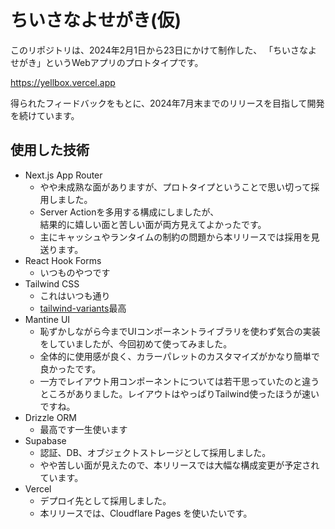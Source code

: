 
# ちいさなよせがき(仮)

このリポジトリは、2024年2月1日から23日にかけて制作した、
「ちいさなよせがき」というWebアプリのプロトタイプです。

<https://yellbox.vercel.app>

得られたフィードバックをもとに、2024年7月末までのリリースを目指して開発を続けています。

## 使用した技術

- Next.js App Router
  - やや未成熟な面がありますが、プロトタイプということで思い切って採用しました。
  - Server Actionを多用する構成にしましたが、<br />結果的に嬉しい面と苦しい面が両方見えてよかったです。
  - 主にキャッシュやランタイムの制約の問題から本リリースでは採用を見送ります。
- React Hook Forms
  - いつものやつです
- Tailwind CSS
  - これはいつも通り
  - [tailwind-variants](https://github.com/nextui-org/tailwind-variants)最高
- Mantine UI
  - 恥ずかしながら今までUIコンポーネントライブラリを使わず気合の実装をしていましたが、今回初めて使ってみました。
  - 全体的に使用感が良く、カラーパレットのカスタマイズがかなり簡単で良かったです。
  - 一方でレイアウト用コンポーネントについては若干思っていたのと違うところがありました。レイアウトはやっぱりTailwind使ったほうが速いですね。
- Drizzle ORM
  - 最高です一生使います
- Supabase
  - 認証、DB、オブジェクトストレージとして採用しました。
  - やや苦しい面が見えたので、本リリースでは大幅な構成変更が予定されています。
- Vercel
  - デプロイ先として採用しました。
  - 本リリースでは、Cloudflare Pages を使いたいです。
